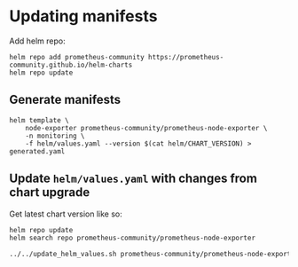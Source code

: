 # Updating manifests

Add helm repo:
```
helm repo add prometheus-community https://prometheus-community.github.io/helm-charts
helm repo update
```

## Generate manifests

```
helm template \
    node-exporter prometheus-community/prometheus-node-exporter \
    -n monitoring \
    -f helm/values.yaml --version $(cat helm/CHART_VERSION) > generated.yaml
```

## Update `helm/values.yaml` with changes from chart upgrade

Get latest chart version like so:
```bash
helm repo update
helm search repo prometheus-community/prometheus-node-exporter
```

```bash
../../update_helm_values.sh prometheus-community/prometheus-node-exporter TARGET_CHART_VERSION
```
